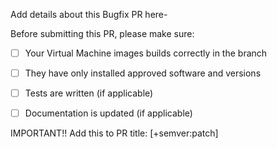 Add details about this Bugfix PR here-
 
Before submitting this PR, please make sure:

- [ ] Your Virtual Machine images builds correctly in the branch
- [ ] They have only installed approved software and versions
- [ ] Tests are written (if applicable)
- [ ] Documentation is updated (if applicable)


IMPORTANT!! Add this to PR title: [+semver:patch]